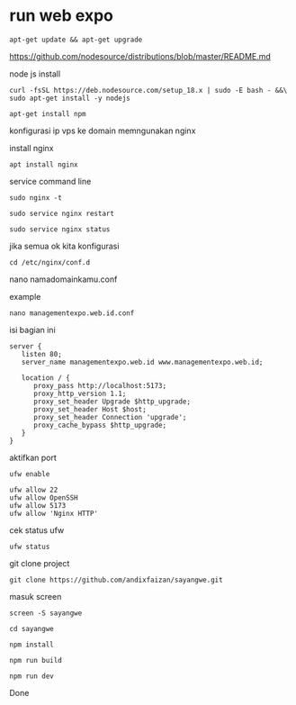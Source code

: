# run web expo

```
apt-get update && apt-get upgrade
```


https://github.com/nodesource/distributions/blob/master/README.md

node js install
```
curl -fsSL https://deb.nodesource.com/setup_18.x | sudo -E bash - &&\
sudo apt-get install -y nodejs
```
```
apt-get install npm
```
konfigurasi ip vps ke domain memngunakan nginx

install nginx
```
apt install nginx
```

service command line

```
sudo nginx -t
```
```
sudo service nginx restart
```
```
sudo service nginx status
```


jika semua ok kita konfigurasi


```
cd /etc/nginx/conf.d
```

nano namadomainkamu.conf

example
```
nano managementexpo.web.id.conf
```

isi bagian ini
```
server {
   listen 80;
   server_name managementexpo.web.id www.managementexpo.web.id;

   location / {
      proxy_pass http://localhost:5173;
      proxy_http_version 1.1;
      proxy_set_header Upgrade $http_upgrade;
      proxy_set_header Host $host;
      proxy_set_header Connection 'upgrade';
      proxy_cache_bypass $http_upgrade;
   }
}  
```

aktifkan port
```
ufw enable
```
```
ufw allow 22
ufw allow OpenSSH
ufw allow 5173
ufw allow 'Nginx HTTP'
```

cek status ufw

```
ufw status
```

git clone project

```
git clone https://github.com/andixfaizan/sayangwe.git
```

masuk screen

```
screen -S sayangwe
```
```
cd sayangwe
```
```
npm install
```
```
npm run build
```
```
npm run dev
```

Done
